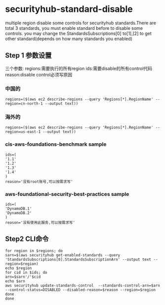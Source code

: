 # securityhub-standard-disable
multiple region disable some controls for securityhub standards.There are total 3 standards, you must enable standard before to disable some controls.
you may change the StandardsSubscriptions[0] to[1],[2] to get other standard(depends on how many standards you enabled)
## Step 1 参数设置
三个参数:
regions:需要执行的所有region
ids:需要disable的所有control代码
reason:disable control必须写原因
### 中国的
```
regions=($(aws ec2 describe-regions --query 'Regions[*].RegionName' --region=cn-north-1 --output text))
```
### 海外的
```
regions=($(aws ec2 describe-regions --query 'Regions[*].RegionName' --region=us-east-1 --output text))
```
### cis-aws-foundations-benchmark sample
```
ids=(
'1.1'
'1.2'
'1.3'
'1.4'
)
reason='没有root账号,可以按需求写'

```
### aws-foundational-security-best-practices sample
```
ids=(
'DynamoDB.1'
'DynamoDB.2'
)
reason='没有使用此服务,可以按需求写'
```
## Step2 CLI命令
```
for region in $regions; do
sarn=$(aws securityhub get-enabled-standards --query 'StandardsSubscriptions[0].StandardsSubscriptionArn' --output text --region=$region)
echo $region
for cid in $ids; do
arn=$sarn'/'$cid
echo $arn
aws securityhub update-standards-control  --standards-control-arn=$arn --control-status=DISABLED --disabled-reason=$reason --region=$region
done
done
```
